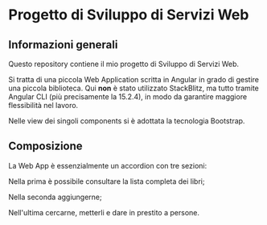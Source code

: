 # Progetto di Sviluppo di Servizi Web

## Informazioni generali

Questo repository contiene il mio progetto di Sviluppo di Servizi Web. 

Si tratta di una piccola Web Application scritta in Angular in grado di gestire una piccola biblioteca. Qui **non** è stato utilizzato StackBlitz, ma tutto tramite Angular CLI (più precisamente la 15.2.4), in modo da garantire maggiore flessibilità nel lavoro.

Nelle view dei singoli components si è adottata la tecnologia Bootstrap.

## Composizione

La Web App è essenzialmente un accordion con tre sezioni:

Nella prima è possibile consultare la lista completa dei libri;

Nella seconda aggiungerne;

Nell'ultima cercarne, metterli e dare in prestito a persone.
